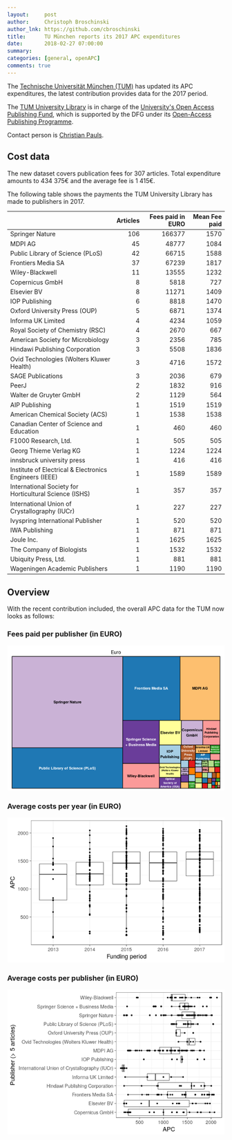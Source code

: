 ```yaml
---
layout:     post
author:     Christoph Broschinski
author_lnk: https://github.com/cbroschinski
title:      TU München reports its 2017 APC expenditures
date:       2018-02-27 07:00:00
summary:    
categories: [general, openAPC]
comments: true
---
```




The [Technische Universität München (TUM)](https://www.tum.de/en/homepage/) has updated its APC expenditures, the latest contribution provides data for the 2017 period.

The [TUM University Library](http://www.ub.tum.de/en) is in charge of the [University's Open Access Publishing Fund](https://www.ub.tum.de/en/publishing-fund), which is supported by the DFG under its [Open-Access Publishing Programme](http://www.dfg.de/en/research_funding/programmes/infrastructure/lis/funding_opportunities/open_access/).

Contact person is [Christian Pauls](mailto:open-access@ub.tum.de).

## Cost data



The new dataset covers publication fees for 307 articles. Total expenditure amounts to 434 375€ and the average fee is 1 415€.

The following table shows the payments the TUM University Library has made to publishers in 2017.


|                                                       | Articles| Fees paid in EURO| Mean Fee paid|
|:------------------------------------------------------|--------:|-----------------:|-------------:|
|Springer Nature                                        |      106|            166377|          1570|
|MDPI AG                                                |       45|             48777|          1084|
|Public Library of Science (PLoS)                       |       42|             66715|          1588|
|Frontiers Media SA                                     |       37|             67239|          1817|
|Wiley-Blackwell                                        |       11|             13555|          1232|
|Copernicus GmbH                                        |        8|              5818|           727|
|Elsevier BV                                            |        8|             11271|          1409|
|IOP Publishing                                         |        6|              8818|          1470|
|Oxford University Press (OUP)                          |        5|              6871|          1374|
|Informa UK Limited                                     |        4|              4234|          1059|
|Royal Society of Chemistry (RSC)                       |        4|              2670|           667|
|American Society for Microbiology                      |        3|              2356|           785|
|Hindawi Publishing Corporation                         |        3|              5508|          1836|
|Ovid Technologies (Wolters Kluwer Health)              |        3|              4716|          1572|
|SAGE Publications                                      |        3|              2036|           679|
|PeerJ                                                  |        2|              1832|           916|
|Walter de Gruyter GmbH                                 |        2|              1129|           564|
|AIP Publishing                                         |        1|              1519|          1519|
|American Chemical Society (ACS)                        |        1|              1538|          1538|
|Canadian Center of Science and Education               |        1|               460|           460|
|F1000 Research, Ltd.                                   |        1|               505|           505|
|Georg Thieme Verlag KG                                 |        1|              1224|          1224|
|innsbruck university press                             |        1|               416|           416|
|Institute of Electrical & Electronics Engineers (IEEE) |        1|              1589|          1589|
|International Society for Horticultural Science (ISHS) |        1|               357|           357|
|International Union of Crystallography (IUCr)          |        1|               227|           227|
|Ivyspring International Publisher                      |        1|               520|           520|
|IWA Publishing                                         |        1|               871|           871|
|Joule Inc.                                             |        1|              1625|          1625|
|The Company of Biologists                              |        1|              1532|          1532|
|Ubiquity Press, Ltd.                                   |        1|               881|           881|
|Wageningen Academic Publishers                         |        1|              1190|          1190|

## Overview

With the recent contribution included, the overall APC data for the TUM now looks as follows:

### Fees paid per publisher (in EURO)

![plot of chunk tree_tum_2018_02_27_full](/figure/tree_tum_2018_02_27_full-1.png)

###  Average costs per year (in EURO)

![plot of chunk box_tum_2018_02_27_year_full](/figure/box_tum_2018_02_27_year_full-1.png)

###  Average costs per publisher (in EURO)

![plot of chunk box_tum_2018_02_27_publisher_full](/figure/box_tum_2018_02_27_publisher_full-1.png)
